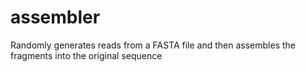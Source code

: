 # assembler
Randomly generates reads from a FASTA file and then assembles the fragments into the original sequence

